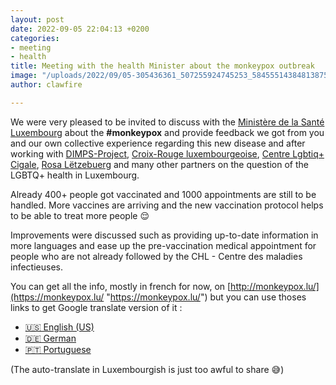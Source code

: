 ```yaml
---
layout: post
date: 2022-09-05 22:04:13 +0200
categories:
- meeting
- health
title: Meeting with the health Minister about the monkeypox outbreak
image: "/uploads/2022/09/05-305436361_507255924745253_5845551438481387574_n.jpeg"
author: clawfire

---
```

We were very pleased to be invited to discuss with the [Ministère de la Santé Luxembourg](https://www.facebook.com/sante.lu) about the **#monkeypox** and provide feedback we got from you and our own collective experience regarding this new disease and after working with [DIMPS-Project](https://www.facebook.com/HIVBerodung.dimps/), [Croix-Rouge luxembourgeoise](https://www.facebook.com/crlux/), [Centre Lgbtiq+ Cigale](https://www.facebook.com/CentreCIGALE/), [Rosa Lëtzebuerg](https://www.facebook.com/rosa.letzebuerg/) and many other partners on the question of the LGBTQ+ health in Luxembourg.

Already 400+ people got vaccinated and 1000 appointments are still to be handled. More vaccines are arriving and the new vaccination protocol helps to be able to treat more people 😌

Improvements were discussed such as providing up-to-date information in more languages and ease up the pre-vaccination medical appointment for people who are not already followed by the CHL - Centre des maladies infectieuses.

You can get all the info, mostly in french for now, on [http://monkeypox.lu/](https://monkeypox.lu/ "https://monkeypox.lu/") but you can use thoses links to get Google translate version of it :

* [🇺🇸 English (US)](https://sante-public-lu.translate.goog/fr/espace-citoyen/dossiers-thematiques/v/variole-singe.html?_x_tr_sl=fr&_x_tr_tl=en&_x_tr_hl=fr&_x_tr_pto=wapp#top)
* [🇩🇪 German](https://sante-public-lu.translate.goog/fr/espace-citoyen/dossiers-thematiques/v/variole-singe.html?_x_tr_sl=fr&_x_tr_tl=de&_x_tr_hl=fr&_x_tr_pto=wapp)
* [🇵🇹 Portuguese](https://sante-public-lu.translate.goog/fr/espace-citoyen/dossiers-thematiques/v/variole-singe.html?_x_tr_sl=fr&_x_tr_tl=pt&_x_tr_hl=fr&_x_tr_pto=wapp)

(The auto-translate in Luxembourgish is just too awful to share 😅)